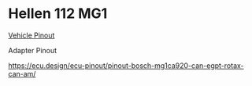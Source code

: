 # Hellen 112 MG1

[Vehicle Pinout](https://rusefi.com/docs/pinouts/hellen/hellen-112-mg1/)

Adapter Pinout

https://ecu.design/ecu-pinout/pinout-bosch-mg1ca920-can-egpt-rotax-can-am/
